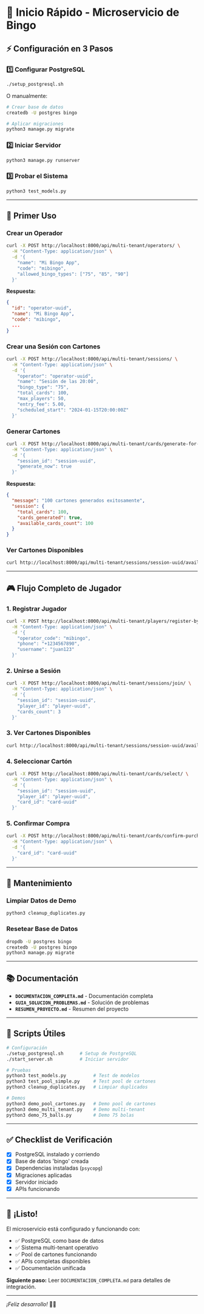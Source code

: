 # 🚀 Inicio Rápido - Microservicio de Bingo

## ⚡ Configuración en 3 Pasos

### 1️⃣ Configurar PostgreSQL

```bash
./setup_postgresql.sh
```

O manualmente:
```bash
# Crear base de datos
createdb -U postgres bingo

# Aplicar migraciones
python3 manage.py migrate
```

### 2️⃣ Iniciar Servidor

```bash
python3 manage.py runserver
```

### 3️⃣ Probar el Sistema

```bash
python3 test_models.py
```

---

## 🎯 Primer Uso

### Crear un Operador

```bash
curl -X POST http://localhost:8000/api/multi-tenant/operators/ \
  -H "Content-Type: application/json" \
  -d '{
    "name": "Mi Bingo App",
    "code": "mibingo",
    "allowed_bingo_types": ["75", "85", "90"]
  }'
```

**Respuesta:**
```json
{
  "id": "operator-uuid",
  "name": "Mi Bingo App",
  "code": "mibingo",
  ...
}
```

### Crear una Sesión con Cartones

```bash
curl -X POST http://localhost:8000/api/multi-tenant/sessions/ \
  -H "Content-Type: application/json" \
  -d '{
    "operator": "operator-uuid",
    "name": "Sesión de las 20:00",
    "bingo_type": "75",
    "total_cards": 100,
    "max_players": 50,
    "entry_fee": 5.00,
    "scheduled_start": "2024-01-15T20:00:00Z"
  }'
```

### Generar Cartones

```bash
curl -X POST http://localhost:8000/api/multi-tenant/cards/generate-for-session/ \
  -H "Content-Type: application/json" \
  -d '{
    "session_id": "session-uuid",
    "generate_now": true
  }'
```

**Respuesta:**
```json
{
  "message": "100 cartones generados exitosamente",
  "session": {
    "total_cards": 100,
    "cards_generated": true,
    "available_cards_count": 100
  }
}
```

### Ver Cartones Disponibles

```bash
curl http://localhost:8000/api/multi-tenant/sessions/session-uuid/available-cards/
```

---

## 🎮 Flujo Completo de Jugador

### 1. Registrar Jugador

```bash
curl -X POST http://localhost:8000/api/multi-tenant/players/register-by-phone/ \
  -H "Content-Type: application/json" \
  -d '{
    "operator_code": "mibingo",
    "phone": "+1234567890",
    "username": "juan123"
  }'
```

### 2. Unirse a Sesión

```bash
curl -X POST http://localhost:8000/api/multi-tenant/sessions/join/ \
  -H "Content-Type: application/json" \
  -d '{
    "session_id": "session-uuid",
    "player_id": "player-uuid",
    "cards_count": 3
  }'
```

### 3. Ver Cartones Disponibles

```bash
curl http://localhost:8000/api/multi-tenant/sessions/session-uuid/available-cards/
```

### 4. Seleccionar Cartón

```bash
curl -X POST http://localhost:8000/api/multi-tenant/cards/select/ \
  -H "Content-Type: application/json" \
  -d '{
    "session_id": "session-uuid",
    "player_id": "player-uuid",
    "card_id": "card-uuid"
  }'
```

### 5. Confirmar Compra

```bash
curl -X POST http://localhost:8000/api/multi-tenant/cards/confirm-purchase/ \
  -H "Content-Type: application/json" \
  -d '{
    "card_id": "card-uuid"
  }'
```

---

## 🧹 Mantenimiento

### Limpiar Datos de Demo

```bash
python3 cleanup_duplicates.py
```

### Resetear Base de Datos

```bash
dropdb -U postgres bingo
createdb -U postgres bingo
python3 manage.py migrate
```

---

## 📚 Documentación

- **`DOCUMENTACION_COMPLETA.md`** - Documentación completa
- **`GUIA_SOLUCION_PROBLEMAS.md`** - Solución de problemas
- **`RESUMEN_PROYECTO.md`** - Resumen del proyecto

---

## 🎲 Scripts Útiles

```bash
# Configuración
./setup_postgresql.sh      # Setup de PostgreSQL
./start_server.sh          # Iniciar servidor

# Pruebas
python3 test_models.py          # Test de modelos
python3 test_pool_simple.py     # Test pool de cartones
python3 cleanup_duplicates.py   # Limpiar duplicados

# Demos
python3 demo_pool_cartones.py   # Demo pool de cartones
python3 demo_multi_tenant.py    # Demo multi-tenant
python3 demo_75_balls.py        # Demo 75 bolas
```

---

## ✅ Checklist de Verificación

- [x] PostgreSQL instalado y corriendo
- [x] Base de datos 'bingo' creada
- [x] Dependencias instaladas (`psycopg`)
- [x] Migraciones aplicadas
- [x] Servidor iniciado
- [x] APIs funcionando

---

## 🎉 ¡Listo!

El microservicio está configurado y funcionando con:
- ✅ PostgreSQL como base de datos
- ✅ Sistema multi-tenant operativo
- ✅ Pool de cartones funcionando
- ✅ APIs completas disponibles
- ✅ Documentación unificada

**Siguiente paso:** Leer `DOCUMENTACION_COMPLETA.md` para detalles de integración.

---

*¡Feliz desarrollo!* 🚀✨
